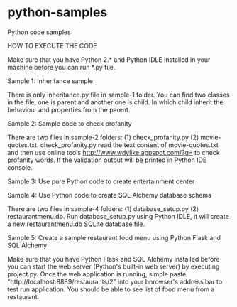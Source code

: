 # python-samples
Python code samples

HOW TO EXECUTE THE CODE

Make sure that you have Python 2.* and Python IDLE installed in your machine before you can run *.py file.


Sample 1: Inheritance sample

There is only inheritance.py file in sample-1 folder. You can find two classes in the file, one is parent and another one is child. In which child inherit the behaviour and properties from the parent.


Sample 2: Sample code to check profanity

There are two files in sample-2 folders: (1) check_profanity.py (2) movie-quotes.txt. check_profanity.py read the text content of movie-quotes.txt and then use online tools http://www.wdylike.appspot.com/?q= to check profanity words. If the validation output will be printed in Python IDE console.


Sample 3: Use pure Python code to create entertainment center




Sample 4: Use Python code to create SQL Alchemy database schema

There are two files in sample-4 folders: (1) database_setup.py (2) restaurantmenu.db. Run database_setup.py using Python IDLE, it will create a new restaurantmenu.db SQLite database file.


Sample 5: Create a sample restaurant food menu using Python Flask and SQL Alchemy

Make sure that you have Python Flask and SQL Alchemy installed before you can start the web server (Python's built-in web server) by executing project.py. Once the web application is running, simple paste "http://localhost:8889/restaurants/2" into your bnrowser's address bar to test run application. You should be able to see list of food menu from a restaurant.
